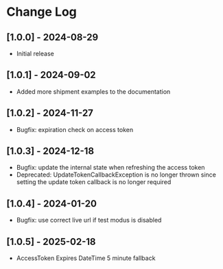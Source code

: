 # Change Log

## [1.0.0] - 2024-08-29

- Initial release

## [1.0.1] - 2024-09-02

- Added more shipment examples to the documentation

## [1.0.2] - 2024-11-27

- Bugfix: expiration check on access token

## [1.0.3] - 2024-12-18

- Bugfix: update the internal state when refreshing the access token
- Deprecated: UpdateTokenCallbackException is no longer thrown since setting the update token callback is no longer required

## [1.0.4] - 2024-01-20

- Bugfix: use correct live url if test modus is disabled

## [1.0.5] - 2025-02-18

- AccessToken Expires DateTime 5 minute fallback
